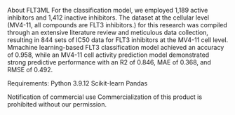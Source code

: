 About FLT3ML 
For the classification model, we employed 1,189 active inhibitors and 1,412 inactive inhibitors. The dataset at the cellular level (MV4-11, all compounds are FLT3 inhibitors.) for this research was compiled through an extensive literature review and meticulous data collection, resulting in 844 sets of IC50 data for FLT3 inhibitors at the MV4-11 cell level. 
Mmachine learning-based FLT3 classification model achieved an accuracy of 0.958, while an MV4-11 cell activity prediction model demonstrated strong predictive performance with an R2 of 0.846, MAE of 0.368, and RMSE of 0.492.

Requirements:
Python 3.9.12
Scikit-learn
Pandas

Notification of commercial use
Commercialization of this product is prohibited without our permission.
